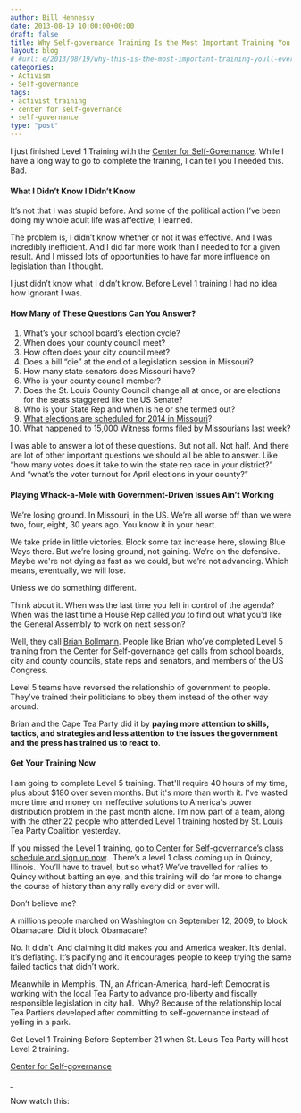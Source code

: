 ```yaml
---
author: Bill Hennessy
date: 2013-08-19 10:00:00+00:00
draft: false
title: Why Self-governance Training Is the Most Important Training You’ll Ever Receive
layout: blog
# #url: e/2013/08/19/why-this-is-the-most-important-training-youll-ever-receive/
categories:
- Activism
- Self-governance
tags:
- activist training
- center for self-governance
- self-governance
type: "post"
---
```


I just finished Level 1 Training with the [Center for Self-Governance](https://www.tncsg.org/). While I have a long way to go to complete the training, I can tell you I needed this. Bad.


#### What I Didn’t Know I Didn’t Know


It’s not that I was stupid before. And some of the political action I’ve been doing my whole adult life was affective, I learned.

The problem is, I didn’t know whether or not it was effective. And I was incredibly inefficient. And I did far more work than I needed to for a given result. And I missed lots of opportunities to have far more influence on legislation than I thought.

I just didn’t know what I didn’t know. Before Level 1 training I had no idea how ignorant I was.


#### How Many of These Questions Can You Answer?





  1. What’s your school board’s election cycle?
  2. When does your county council meet?
  3. How often does your city council meet?
  4. Does a bill “die” at the end of a legislation session in Missouri?
  5. How many state senators does Missouri have?
  6. Who is your county council member?
  7. Does the St. Louis County Council change all at once, or are elections for the seats staggered like the US Senate?
  8. Who is your State Rep and when is he or she termed out?
  9. [What elections are scheduled for 2014 in Missouri](https://www.sos.mo.gov/elections/calendar/2014cal.asp)?
  10. What happened to 15,000 Witness forms filed by Missourians last week?

I was able to answer a lot of these questions. But not all. Not half. And there are lot of other important questions we should all be able to answer. Like “how many votes does it take to win the state rep race in your district?”  And “what’s the voter turnout for April elections in your county?”


#### Playing Whack-a-Mole with Government-Driven Issues Ain’t Working


We’re losing ground. In Missouri, in the US. We’re all worse off than we were two, four, eight, 30 years ago. You know it in your heart.

We take pride in little victories. Block some tax increase here, slowing Blue Ways there. But we’re losing ground, not gaining. We’re on the defensive. Maybe we're not dying as fast as we could, but we’re not advancing. Which means, eventually, we will lose.

Unless we do something different.

Think about it. When was the last time you felt in control of the agenda? When was the last time a House Rep called _you_ to find out what you’d like the General Assembly to work on next session?

Well, they call [Brian Bollmann](https://rockinconservative.com/). People like Brian who’ve completed Level 5 training from the Center for Self-governance get calls from school boards, city and county councils, state reps and senators, and members of the US Congress.

Level 5 teams have reversed the relationship of government to people. They’ve trained their politicians to obey them instead of the other way around.

Brian and the Cape Tea Party did it by **paying more attention to skills, tactics, and strategies and less attention to the issues the government and the press has trained us to react to**.


#### Get Your Training Now


I am going to complete Level 5 training. That'll require 40 hours of my time, plus about $180 over seven months. But it's more than worth it. I've wasted more time and money on ineffective solutions to America's power distribution problem in the past month alone. I’m now part of a team, along with the other 22 people who attended Level 1 training hosted by St. Louis Tea Party Coalition yesterday.

If you missed the Level 1 training, [go to Center for Self-governance’s class schedule and sign up now](https://www.tncsg.org/classes/).  There’s a level 1 class coming up in Quincy, Illinois.  You’ll have to travel, but so what? We’ve travelled for rallies to Quincy without batting an eye, and this training will do far more to change the course of history than any rally every did or ever will.

Don’t believe me?

A millions people marched on Washington on September 12, 2009, to block Obamacare. Did it block Obamacare?

No. It didn’t. And claiming it did makes you and America weaker. It’s denial. It’s deflating. It’s pacifying and it encourages people to keep trying the same failed tactics that didn’t work.

Meanwhile in Memphis, TN, an African-America, hard-left Democrat is working with the local Tea Party to advance pro-liberty and fiscally responsible legislation in city hall.  Why? Because of the relationship local Tea Partiers developed after committing to self-governance instead of yelling in a park.

Get Level 1 Training Before September 21 when St. Louis Tea Party will host Level 2 training.

[Center for Self-governance](https://youtu.be/Cl81UqChcrg)

[ ](https://youtu.be/Cl81UqChcrg)

Now watch this:

